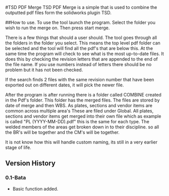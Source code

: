 #TSD PDF Merge
TSD PDF Merge is a simple that is used to combine the outputted pdf files form the solidworks plugin TSD. 

##How to use.
To use the tool launch the program. Select the folder you wish to run the merge on. Then press start merge.

There is a few things that should a user should. The tool goes through all the folders in the folder you select. This means the top level pdf folder can be selected and the tool will find all the pdf's that are below this. At the 
same time the program will check to see what is the most up-to-date files. It does this by checking the revision letters that are appended to the end of the file name. If you use numbers instead of letters there should be no 
problem but it has not been checked. 

If the search finds 2 files with the same revision number that have been exported out on different dates, it will pick the newer file. 

After the program is after running there is a folder called COMBINE created in the Pdf's folder. This folder has the merged files. The files are stored by date of merge and then WBS. As plates, sections and vendor items are common 
across multiple area's These are filed under Global. All plates, sections and vendor items get merged into their own file which as example is called "PL (YYYY-MM-DD).pdf" this is the same for each type. The welded members of the 
areas get broken down in to their discipline. so all the BR's will be together and the CM's will be together. 

It is not know how this will handle custom naming, its still in a very earlier stage of life.

## Version History
### 0.1-Bata
- Basic  function added.

